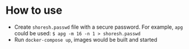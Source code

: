 # How to use

* Create `shoresh.passwd` file with a secure password. For example, `apg` could be used: ```$ apg -m 16 -n 1 > shoresh.passwd``` 
* Run `docker-compose up`, images would be built and started
